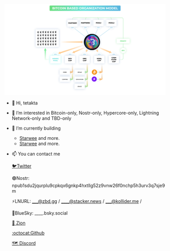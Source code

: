 ![image](https://github.com/tetakta/1111/blob/b60fc36b1e8b84f60d12d9d968c0eee0ffeadfc0/img/BBO%20model.png)


- 👋 Hi, tetakta
- 👀 I’m interested in Bitcoin-only, Nostr-only, Hypercore-only, Lightning Network-only and TBD-only
- 🌱 I’m currently building
  - [Starwee](https://____) and more.
  - [Starwee](https://____) and more.

- 📫 You can contact me

    [🐦Twitter](https://twitter.com/tetakta)

    🟣Nostr: npub1sdu2jqurplu9cpkqx6gnkp4hxtllg52z9vnw26f0nchp5h3urv3q7sje9m

    ⚡LNURL: ___@zbd.gg / ____@stacker.news / ___@kollider.me / 

     🔵BlueSky: ____.bsky.social

    [💠 Zion](https://identity.foundation/ion/explorer/?did=did%3Aion%3AEiDzF1ANmSniXckynAlBz-ufG0KLW1rVVeChfmynch-vGA)

    [:octocat:Github](https://github.com//tetakta)
  
    [🗺️ Discord](@tetakta)

